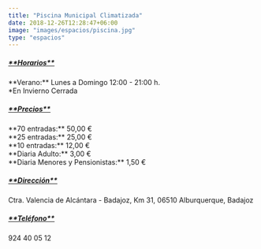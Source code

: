 ```yaml
---
title: "Piscina Municipal Climatizada"
date: 2018-12-26T12:28:47+06:00
image: "images/espacios/piscina.jpg"
type: "espacios"
---
```


<h5><u>**Horarios**</u></h5>
**Verano:** Lunes a Domingo 12:00 - 21:00 h.
<br>
*En Invierno Cerrada
<br>
<h5><u>**Precios**</u></h5>
**70 entradas:** 50,00 €
<br>
**25 entradas:** 25,00 €
<br>
**10 entradas:** 12,00 €
<br>
**Diaria Adulto:** 3,00 €
<br>
**Diaria Menores y Pensionistas:** 1,50 €
<br>
<h5><u>**Dirección**</u></h5> Ctra. Valencia de Alcántara - Badajoz, Km 31, 06510 Alburquerque, Badajoz
<br>
<h5><u>**Teléfono**</u></h5> 924 40 05 12
<br>